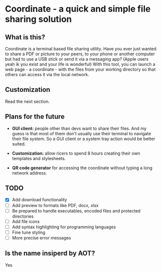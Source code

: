 # Coordinate - a quick and simple file sharing solution

<!-- Logo -->

## What is this?

Coordinate is a terminal based file sharing utility. Have you ever just wanted to share a PDF or picture to your peers, to your phone or another computer but had to use a USB stick or send it via a messaging app? (Apple users yeah ik you exist and your life is wonderful) With this tool, you can launch a web page - a coordinate - with the files from your working directory so that others can access it via the local network.

<!-- ## Usage -->

## Customization

Read the next section.

## Plans for the future

- **GUI client:** people other than devs want to share their files. And my guess is that most of them don't usually use their terminal to navigate their file system. So a GUI client or a system tray action would be better suited.

- **Customization:** allow ricers to spend 8 hours creating their own templates and stylesheets.

- **QR code generator** for accessing the coordinate without typing a long network address.

## TODO

- [x] Add download functionality
- [ ] Add preview to formats like PDF, docx, xlsx
- [ ] Be prepared to handle executables, encoded files and protected directories
- [ ] Add file icons
- [ ] Add syntax highlighting for programming languages
- [ ] Fine tune styling
- [ ] More precise error messages

## Is the name insiperd by AOT?

Yes
